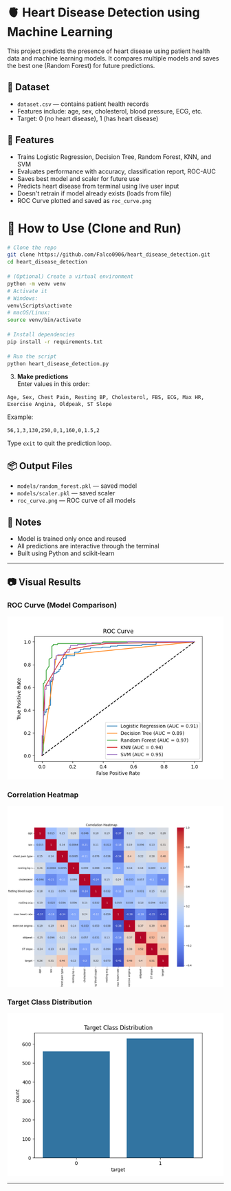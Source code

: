 # 🫀 Heart Disease Detection using Machine Learning

This project predicts the presence of heart disease using patient health data and machine learning models. It compares multiple models and saves the best one (Random Forest) for future predictions.

## 📁 Dataset

- `dataset.csv` — contains patient health records
- Features include: age, sex, cholesterol, blood pressure, ECG, etc.
- Target: 0 (no heart disease), 1 (has heart disease)

## 🚀 Features

- Trains Logistic Regression, Decision Tree, Random Forest, KNN, and SVM
- Evaluates performance with accuracy, classification report, ROC-AUC
- Saves best model and scaler for future use
- Predicts heart disease from terminal using live user input
- Doesn't retrain if model already exists (loads from file)
- ROC Curve plotted and saved as `roc_curve.png`

# 🧪 How to Use (Clone and Run)
```bash
# Clone the repo
git clone https://github.com/Falco0906/heart_disease_detection.git
cd heart_disease_detection

# (Optional) Create a virtual environment
python -m venv venv
# Activate it
# Windows:
venv\Scripts\activate
# macOS/Linux:
source venv/bin/activate

# Install dependencies
pip install -r requirements.txt

# Run the script
python heart_disease_detection.py

```

3. **Make predictions**  
Enter values in this order:
```
Age, Sex, Chest Pain, Resting BP, Cholesterol, FBS, ECG, Max HR, Exercise Angina, Oldpeak, ST Slope
```

Example:
```
56,1,3,130,250,0,1,160,0,1.5,2
```

Type `exit` to quit the prediction loop.

## 📦 Output Files

- `models/random_forest.pkl` — saved model
- `models/scaler.pkl` — saved scaler
- `roc_curve.png` — ROC curve of all models

## 📌 Notes

- Model is trained only once and reused
- All predictions are interactive through the terminal
- Built using Python and scikit-learn

---

## 📷 Visual Results

### ROC Curve (Model Comparison)
![ROC Curve](roc_curve.png)

### Correlation Heatmap
![Correlation Heatmap](correlation_heatmap.png)

### Target Class Distribution
![Target Distribution](target_distribution.png)

---
